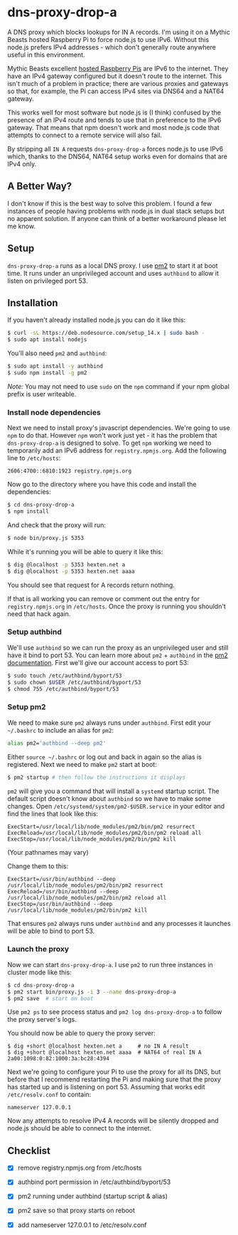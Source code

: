 # dns-proxy-drop-a

A DNS proxy which blocks lookups for IN A records. I'm using it on a Mythic
Beasts hosted Raspberry Pi to force node.js to use IPv6. Without this node.js
prefers IPv4 addresses - which don't generally route anywhere useful in this
environment.

Mythic Beasts excellent 
[hosted Raspberry Pis](https://www.mythic-beasts.com/order/rpi) are
IPv6 to the internet. They have an IPv4 gateway configured but it doesn't route
to the internet. This isn't much of a problem in practice; there are various
proxies and gateways so that, for example, the Pi can access IPv4 sites via
DNS64 and a NAT64 gateway.

This works well for most software but node.js is (I think) confused by the
presence of an IPv4 route and tends to use that in preference to the IPv6
gateway. That means that npm doesn't work and most node.js code that attempts
to connect to a remote service will also fail.

By stripping all ```IN A``` requests ```dns-proxy-drop-a``` forces node.js to use
IPv6 which, thanks to the DNS64, NAT64 setup works even for domains that are
IPv4 only.

## A Better Way?

I don't know if this is the best way to solve this problem. I found a few
instances of people having problems with node.js in dual stack setups but no
apparent solution. If anyone can think of a better workaround please let me
know.

## Setup

```dns-proxy-drop-a``` runs as a local DNS proxy. I use
[pm2](https://pm2.keymetrics.io) to start it at boot time. It runs under an
unprivileged account and uses ```authbind``` to allow it listen on privileged
port 53.

## Installation

If you haven't already installed node.js you can do it like this:

```sh
$ curl -sL https://deb.nodesource.com/setup_14.x | sudo bash -
$ sudo apt install nodejs
```

You'll also need ```pm2``` and ```authbind```:

```sh
$ sudo apt install -y authbind
$ sudo npm install -g pm2
```

_Note:_ You may not need to use `sudo` on the `npm` command if your npm
global prefix is user writeable.

### Install node dependencies

Next we need to install proxy's javascript dependencies. We're going to use
`npm` to do that. However `npm` won't work just yet - it has the problem that
`dns-proxy-drop-a` is designed to solve. To get `npm` working we need to
temporarily add an IPv6 address for `registry.npmjs.org`. Add the following
line to `/etc/hosts`:

```
2606:4700::6810:1923 registry.npmjs.org
```

Now go to the directory where you have this code and install the dependencies:

```sh
$ cd dns-proxy-drop-a
$ npm install
```

And check that the proxy will run:

```sh
$ node bin/proxy.js 5353
```

While it's running you will be able to query it like this:

```sh
$ dig @localhost -p 5353 hexten.net a
$ dig @localhost -p 5353 hexten.net aaaa
```

You should see that request for A records return nothing.

If that is all working you can remove or comment out the entry for
`registry.npmjs.org` in `/etc/hosts`. Once the proxy is running you
shouldn't need that hack again.

### Setup authbind

We'll use `authbind` so we can run the proxy as an unprivileged user and still
have it bind to port 53. You can learn more about `pm2` + `authbind` in the
[pm2 documentation](https://pm2.keymetrics.io/docs/usage/pm2-doc-single-page/#listening-on-port-80-wo-root).
First we'll give our account access to port 53:

```sh
$ sudo touch /etc/authbind/byport/53
$ sudo chown $USER /etc/authbind/byport/53
$ chmod 755 /etc/authbind/byport/53
```

### Setup pm2

We need to make sure `pm2` always runs under `authbind`. First edit your
`~/.bashrc` to include an alias for `pm2`:

```sh
alias pm2='authbind --deep pm2'
```

Either `source ~/.bashrc` or log out and back in again so the alias is
registered. Next we need to make `pm2` start at boot:

```sh
$ pm2 startup # then follow the instructions it displays
```

`pm2` will give you a command that will install a `systemd` startup script. The
default script doesn't know about `authbind` so we have to make some changes.
Open `/etc/systemd/system/pm2-$USER.service` in your editor and find the lines that look
like this:

```
ExecStart=/usr/local/lib/node_modules/pm2/bin/pm2 resurrect
ExecReload=/usr/local/lib/node_modules/pm2/bin/pm2 reload all
ExecStop=/usr/local/lib/node_modules/pm2/bin/pm2 kill
```

(Your pathnames may vary)

Change them to this:

```
ExecStart=/usr/bin/authbind --deep /usr/local/lib/node_modules/pm2/bin/pm2 resurrect
ExecReload=/usr/bin/authbind --deep /usr/local/lib/node_modules/pm2/bin/pm2 reload all
ExecStop=/usr/bin/authbind --deep /usr/local/lib/node_modules/pm2/bin/pm2 kill
```

That ensures `pm2` always runs under `authbind` and any processes it launches
will be able to bind to port 53.

### Launch the proxy

Now we can start `dns-proxy-drop-a`. I use `pm2` to run three instances in
cluster mode like this:

```sh
$ cd dns-proxy-drop-a
$ pm2 start bin/proxy.js -i 3 --name dns-proxy-drop-a
$ pm2 save  # start on boot
```

Use ```pm2 ps``` to see process status and ```pm2 log dns-proxy-drop-a``` to
follow the proxy server's logs.

You should now be able to query the proxy server:

```
$ dig +short @localhost hexten.net a     # no IN A result
$ dig +short @localhost hexten.net aaaa  # NAT64 of real IN A
2a00:1098:0:82:1000:3a:bc28:4394
```

Next we're going to configure your Pi to use the proxy for all its DNS, but
before that I recommend restarting the Pi and making sure that the proxy has
started up and is listening on port 53. Assuming that works edit
`/etc/resolv.conf` to contain:

```
nameserver 127.0.0.1
```

Now any attempts to resolve IPv4 A records will be silently dropped and node.js
should be able to connect to the internet.

## Checklist

- [x] remove registry.npmjs.org from /etc/hosts
- [x] authbind port permission in /etc/authbind/byport/53
- [x] pm2 running under authbind (startup script & alias)
- [x] pm2 save so that proxy starts on reboot
- [x] add nameserver 127.0.0.1 to /etc/resolv.conf

